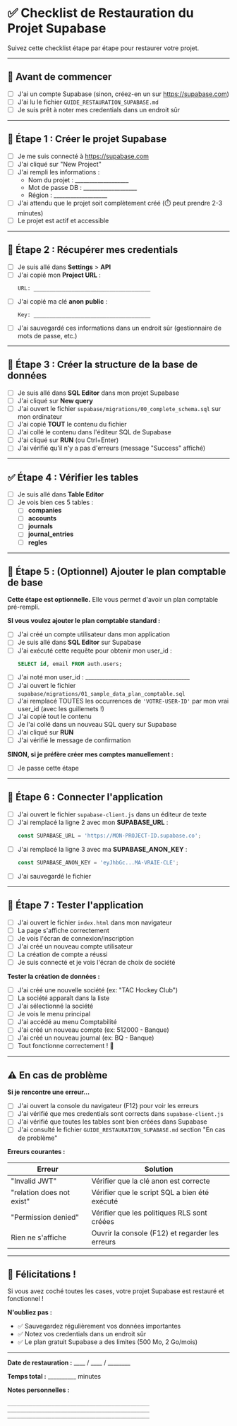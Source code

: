 # ✅ Checklist de Restauration du Projet Supabase

Suivez cette checklist étape par étape pour restaurer votre projet.

---

## 📝 Avant de commencer

- [ ] J'ai un compte Supabase (sinon, créez-en un sur https://supabase.com)
- [ ] J'ai lu le fichier `GUIDE_RESTAURATION_SUPABASE.md`
- [ ] Je suis prêt à noter mes credentials dans un endroit sûr

---

## 🔧 Étape 1 : Créer le projet Supabase

- [ ] Je me suis connecté à https://supabase.com
- [ ] J'ai cliqué sur "New Project"
- [ ] J'ai rempli les informations :
  - Nom du projet : ___________________
  - Mot de passe DB : ___________________
  - Région : ___________________
- [ ] J'ai attendu que le projet soit complètement créé (⏱️ peut prendre 2-3 minutes)
- [ ] Le projet est actif et accessible

---

## 🔑 Étape 2 : Récupérer mes credentials

- [ ] Je suis allé dans **Settings** > **API**
- [ ] J'ai copié mon **Project URL** :
  ```
  URL: _____________________________________
  ```
- [ ] J'ai copié ma clé **anon public** :
  ```
  Key: _____________________________________
  ```
- [ ] J'ai sauvegardé ces informations dans un endroit sûr (gestionnaire de mots de passe, etc.)

---

## 💾 Étape 3 : Créer la structure de la base de données

- [ ] Je suis allé dans **SQL Editor** dans mon projet Supabase
- [ ] J'ai cliqué sur **New query**
- [ ] J'ai ouvert le fichier `supabase/migrations/00_complete_schema.sql` sur mon ordinateur
- [ ] J'ai copié **TOUT** le contenu du fichier
- [ ] J'ai collé le contenu dans l'éditeur SQL de Supabase
- [ ] J'ai cliqué sur **RUN** (ou Ctrl+Enter)
- [ ] J'ai vérifié qu'il n'y a pas d'erreurs (message "Success" affiché)

---

## ✅ Étape 4 : Vérifier les tables

- [ ] Je suis allé dans **Table Editor**
- [ ] Je vois bien ces 5 tables :
  - [ ] **companies**
  - [ ] **accounts**
  - [ ] **journals**
  - [ ] **journal_entries**
  - [ ] **regles**

---

## 🎨 Étape 5 : (Optionnel) Ajouter le plan comptable de base

**Cette étape est optionnelle.** Elle vous permet d'avoir un plan comptable pré-rempli.

**SI vous voulez ajouter le plan comptable standard :**

- [ ] J'ai créé un compte utilisateur dans mon application
- [ ] Je suis allé dans **SQL Editor** sur Supabase
- [ ] J'ai exécuté cette requête pour obtenir mon user_id :
  ```sql
  SELECT id, email FROM auth.users;
  ```
- [ ] J'ai noté mon user_id : _____________________________________
- [ ] J'ai ouvert le fichier `supabase/migrations/01_sample_data_plan_comptable.sql`
- [ ] J'ai remplacé TOUTES les occurrences de `'VOTRE-USER-ID'` par mon vrai user_id (avec les guillemets !)
- [ ] J'ai copié tout le contenu
- [ ] Je l'ai collé dans un nouveau SQL query sur Supabase
- [ ] J'ai cliqué sur **RUN**
- [ ] J'ai vérifié le message de confirmation

**SINON, si je préfère créer mes comptes manuellement :**

- [ ] Je passe cette étape

---

## 🔌 Étape 6 : Connecter l'application

- [ ] J'ai ouvert le fichier `supabase-client.js` dans un éditeur de texte
- [ ] J'ai remplacé la ligne 2 avec mon **SUPABASE_URL** :
  ```javascript
  const SUPABASE_URL = 'https://MON-PROJECT-ID.supabase.co';
  ```
- [ ] J'ai remplacé la ligne 3 avec ma **SUPABASE_ANON_KEY** :
  ```javascript
  const SUPABASE_ANON_KEY = 'eyJhbGc...MA-VRAIE-CLE';
  ```
- [ ] J'ai sauvegardé le fichier

---

## 🧪 Étape 7 : Tester l'application

- [ ] J'ai ouvert le fichier `index.html` dans mon navigateur
- [ ] La page s'affiche correctement
- [ ] Je vois l'écran de connexion/inscription
- [ ] J'ai créé un nouveau compte utilisateur
- [ ] La création de compte a réussi
- [ ] Je suis connecté et je vois l'écran de choix de société

**Tester la création de données :**

- [ ] J'ai créé une nouvelle société (ex: "TAC Hockey Club")
- [ ] La société apparaît dans la liste
- [ ] J'ai sélectionné la société
- [ ] Je vois le menu principal
- [ ] J'ai accédé au menu Comptabilité
- [ ] J'ai créé un nouveau compte (ex: 512000 - Banque)
- [ ] J'ai créé un nouveau journal (ex: BQ - Banque)
- [ ] Tout fonctionne correctement ! 🎉

---

## ⚠️ En cas de problème

**Si je rencontre une erreur...**

- [ ] J'ai ouvert la console du navigateur (F12) pour voir les erreurs
- [ ] J'ai vérifié que mes credentials sont corrects dans `supabase-client.js`
- [ ] J'ai vérifié que toutes les tables sont bien créées dans Supabase
- [ ] J'ai consulté le fichier `GUIDE_RESTAURATION_SUPABASE.md` section "En cas de problème"

**Erreurs courantes :**

| Erreur | Solution |
|--------|----------|
| "Invalid JWT" | Vérifier que la clé anon est correcte |
| "relation does not exist" | Vérifier que le script SQL a bien été exécuté |
| "Permission denied" | Vérifier que les politiques RLS sont créées |
| Rien ne s'affiche | Ouvrir la console (F12) et regarder les erreurs |

---

## 🎉 Félicitations !

Si vous avez coché toutes les cases, votre projet Supabase est restauré et fonctionnel !

**N'oubliez pas :**
- ✅ Sauvegardez régulièrement vos données importantes
- ✅ Notez vos credentials dans un endroit sûr
- ✅ Le plan gratuit Supabase a des limites (500 Mo, 2 Go/mois)

---

**Date de restauration :** ____ / ____ / ________

**Temps total :** __________ minutes

**Notes personnelles :**
```
_____________________________________________
_____________________________________________
_____________________________________________
```
